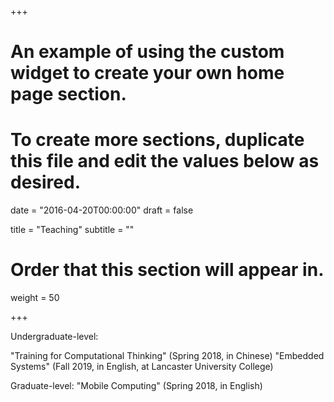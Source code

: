 +++
# An example of using the custom widget to create your own home page section.
# To create more sections, duplicate this file and edit the values below as desired.

date = "2016-04-20T00:00:00"
draft = false

title = "Teaching"
subtitle = ""

# Order that this section will appear in.
weight = 50

+++

Undergraduate-level: 

"Training for Computational Thinking" (Spring 2018, in Chinese) 
"Embedded Systems" (Fall 2019, in English, at Lancaster University College)

Graduate-level: 
"Mobile Computing" (Spring 2018, in English) 